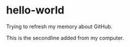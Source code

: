 # hello-world

Trying to refresh my memory about GitHub. 

This is the secondline added from my computer.
